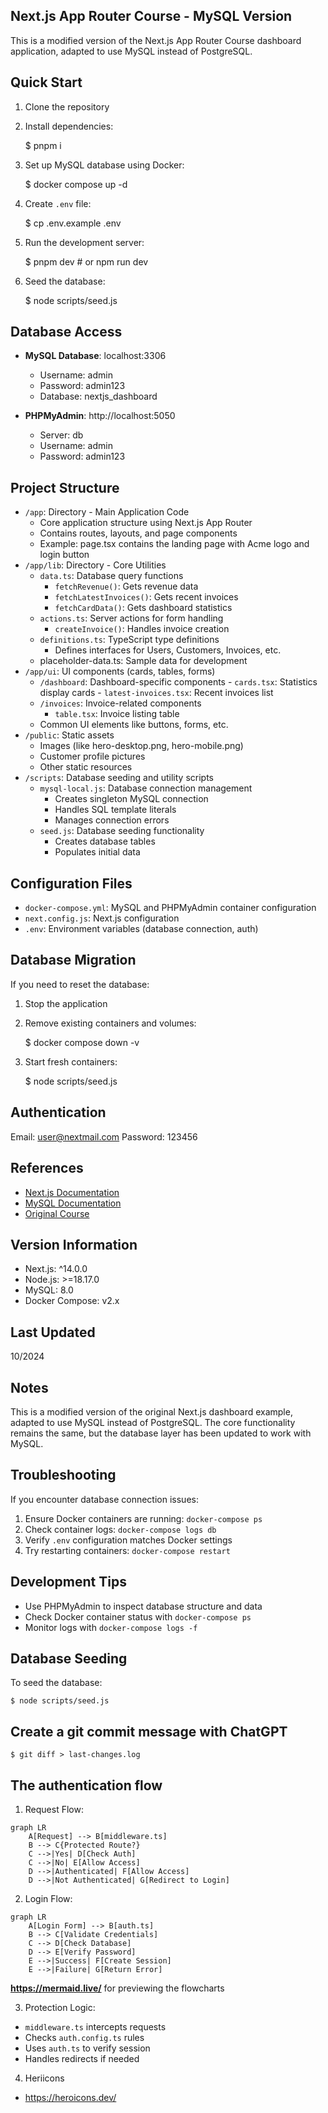 ## Next.js App Router Course - MySQL Version

This is a modified version of the Next.js App Router Course dashboard application, adapted to use MySQL instead of PostgreSQL.

## Quick Start

1. Clone the repository
2. Install dependencies:

	$ pnpm i

3. Set up MySQL database using Docker:

	$ docker compose up -d

4. Create `.env` file:

	$ cp .env.example .env

5. Run the development server:

	$ pnpm dev # or npm run dev

6. Seed the database:

	$ node scripts/seed.js

## Database Access

- **MySQL Database**: localhost:3306
  - Username: admin
  - Password: admin123
  - Database: nextjs_dashboard

- **PHPMyAdmin**: http://localhost:5050
  - Server: db
  - Username: admin
  - Password: admin123

## Project Structure

- `/app`: Directory - Main Application Code
	- Core application structure using Next.js App Router
	- Contains routes, layouts, and page components
	- Example: page.tsx contains the landing page with Acme logo and login button
- `/app/lib`: Directory - Core Utilities
	- `data.ts`: Database query functions
		- `fetchRevenue()`: Gets revenue data
		- `fetchLatestInvoices()`: Gets recent invoices
		- `fetchCardData()`: Gets dashboard statistics
	- `actions.ts`: Server actions for form handling
		- `createInvoice()`: Handles invoice creation
	- `definitions.ts`: TypeScript type definitions
		- Defines interfaces for Users, Customers, Invoices, etc.
	- placeholder-data.ts: Sample data for development
- `/app/ui`: UI components (cards, tables, forms)
	- `/dashboard`: Dashboard-specific components
			- `cards.tsx`: Statistics display cards
			- `latest-invoices.tsx`: Recent invoices list
	- `/invoices`: Invoice-related components
		- `table.tsx`: Invoice listing table
	- Common UI elements like buttons, forms, etc.
- `/public`: Static assets
	- Images (like hero-desktop.png, hero-mobile.png)
	- Customer profile pictures
	- Other static resources
- `/scripts`: Database seeding and utility scripts
	- `mysql-local.js`: Database connection management
		- Creates singleton MySQL connection
		- Handles SQL template literals
		- Manages connection errors
	- `seed.js`: Database seeding functionality
		- Creates database tables
		- Populates initial data

## Configuration Files

- `docker-compose.yml`: MySQL and PHPMyAdmin container configuration
- `next.config.js`: Next.js configuration
- `.env`: Environment variables (database connection, auth)

## Database Migration

If you need to reset the database:

1. Stop the application
2. Remove existing containers and volumes:

	$ docker compose down -v

3. Start fresh containers:

	$ node scripts/seed.js

## Authentication

Email: user@nextmail.com
Password: 123456

## References

- [Next.js Documentation](https://nextjs.org/docs)
- [MySQL Documentation](https://dev.mysql.com/doc/)
- [Original Course](https://nextjs.org/learn/dashboard-app)

## Version Information

- Next.js: ^14.0.0
- Node.js: >=18.17.0
- MySQL: 8.0
- Docker Compose: v2.x

## Last Updated

10/2024

## Notes

This is a modified version of the original Next.js dashboard example, adapted to use MySQL instead of PostgreSQL. The core functionality remains the same, but the database layer has been updated to work with MySQL.

## Troubleshooting

If you encounter database connection issues:
1. Ensure Docker containers are running: `docker-compose ps`
2. Check container logs: `docker-compose logs db`
3. Verify `.env` configuration matches Docker settings
4. Try restarting containers: `docker-compose restart`

## Development Tips

- Use PHPMyAdmin to inspect database structure and data
- Check Docker container status with `docker-compose ps`
- Monitor logs with `docker-compose logs -f`

## Database Seeding

To seed the database:

	$ node scripts/seed.js

## Create a git commit message with ChatGPT

	$ git diff > last-changes.log

## The authentication flow

1. Request Flow:

```mermaid
graph LR
    A[Request] --> B[middleware.ts]
    B --> C{Protected Route?}
    C -->|Yes| D[Check Auth]
    C -->|No| E[Allow Access]
    D -->|Authenticated| F[Allow Access]
    D -->|Not Authenticated| G[Redirect to Login]
```

2. Login Flow:

```mermaid
graph LR
    A[Login Form] --> B[auth.ts]
    B --> C[Validate Credentials]
    C --> D[Check Database]
    D --> E[Verify Password]
    E -->|Success| F[Create Session]
    E -->|Failure| G[Return Error]
```
**https://mermaid.live/** for previewing the flowcharts

3. Protection Logic:
   
- `middleware.ts` intercepts requests
- Checks `auth.config.ts` rules
- Uses `auth.ts` to verify session
- Handles redirects if needed

4. Heriicons 
   
- https://heroicons.dev/
